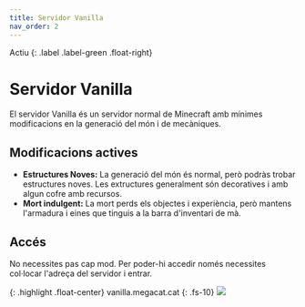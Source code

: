 ```yaml
---
title: Servidor Vanilla
nav_order: 2
---
```


Actiu 
{: .label .label-green .float-right}
# Servidor Vanilla 

El servidor Vanilla és un servidor normal de Minecraft amb mínimes modificacions en la generació del món i de mecàniques.

## Modificacions actives

- **Estructures Noves:** La generació del món és normal, però podràs trobar estructures noves. Les extructures generalment són decoratives i amb algun cofre amb recursos.
- **Mort indulgent:** La mort perds els objectes i experiència, però mantens l'armadura i eines que tinguis a la barra d'inventari de mà. 

## Accés

No necessites pas cap mod. Per poder-hi accedir només necessites col·locar l'adreça del servidor i entrar.

{: .highlight .float-center}
vanilla.megacat.cat
{: .fs-10}
![](entrada_mapaweb.png)